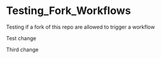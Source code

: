 # Testing_Fork_Workflows
Testing if a fork of this repo are allowed to trigger a workflow

Test change

Third change

